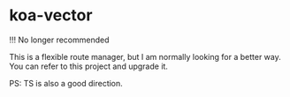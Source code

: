 # koa-vector

!!!  No longer recommended

This is a flexible route manager, but I am normally looking for a better way. You can refer to this project and upgrade it.

PS: TS is also a good direction.

